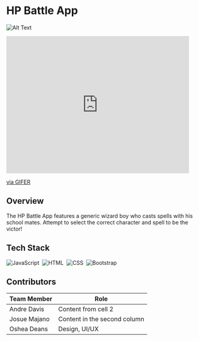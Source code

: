 # HP Battle App
![Alt Text](https://i.gifer.com/BAIt.gif)

<iframe src="https://gifer.com/embed/BAIt" width=480 height=360.000 frameBorder="0" allowFullScreen></iframe><p><a href="https://gifer.com">via GIFER</a></p>

## Overview

The HP Battle App features a generic wizard boy who casts spells with his school mates.  Attempt to select the correct character and spell to be the victor!


 
 ## Tech Stack
 
![JavaScript](https://img.shields.io/badge/-JavaScript-333333?style=flat&logo=javascript)&nbsp;
![HTML](https://img.shields.io/badge/-HTML-333333?style=flat&logo=HTML5)&nbsp;
![CSS](https://img.shields.io/badge/-CSS-333333?style=flat&logo=CSS3&logoColor=1572B6)&nbsp;
![Bootstrap](https://img.shields.io/badge/-Bootstrap-333333?style=flat&logo=bootstrap&logoColor=563D7C)


## Contributors

Team Member | Role
------------ | -------------
Andre Davis | Content from cell 2
Josue Majano | Content in the second column
Oshea Deans | Design, UI/UX 
